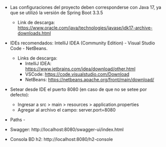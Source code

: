 - Las configuraciones del proyecto deben corresponderse con Java 17, ya que se utilizó la versión de Spring Boot 3.3.5
  * Link de descarga: https://www.oracle.com/java/technologies/javase/jdk17-archive-downloads.html

- IDEs recomendados: IntelliJ IDEA (Community Edition) - Visual Studio Code - NetBeans.
  * Links de descarga:
    * IntelliJ IDEA: https://www.jetbrains.com/idea/download/other.html
    * VSCode: https://code.visualstudio.com/Download
    * NetBeans: https://netbeans.apache.org/front/main/download/

- Setear desde IDE el puerto 8080 (en caso de que no se setee por defecto):
  * Ingresar a src > main > resources > application.properties
  * Agregar al archivo el campo: server.port=8080

- Paths -
- Swagger: http://localhost:8080/swagger-ui/index.html
- Consola BD h2: http://localhost:8080/h2-console
